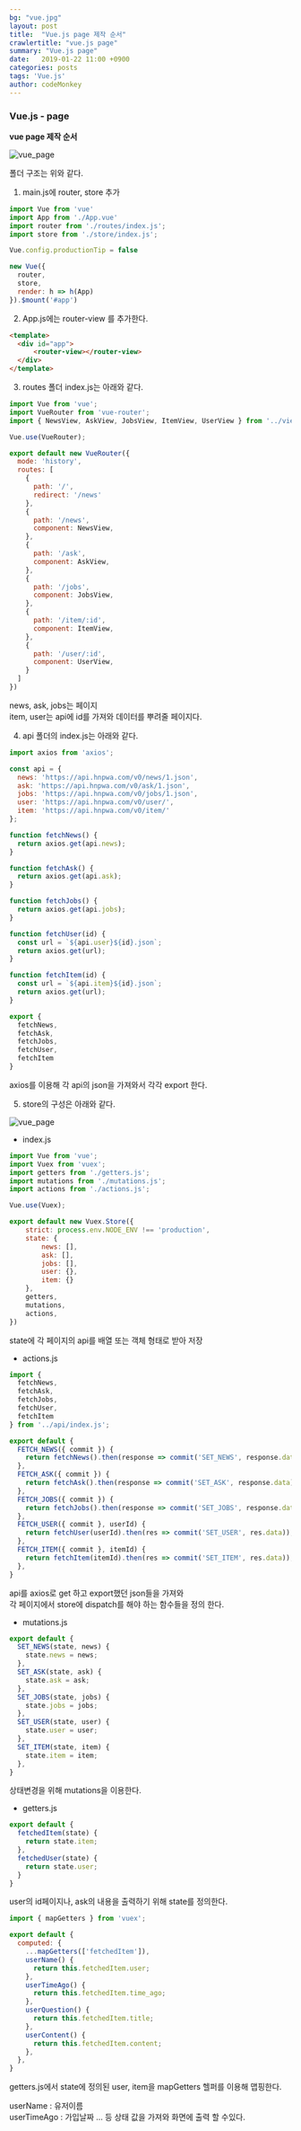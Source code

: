 ```yaml
---
bg: "vue.jpg"
layout: post
title:  "Vue.js page 제작 순서"
crawlertitle: "vue.js page"
summary: "Vue.js page"
date:   2019-01-22 11:00 +0900
categories: posts
tags: 'Vue.js'
author: codeMonkey
---
```


### Vue.js - page ###

**vue page 제작 순서**


![vue_page](/jsStudyBlog/assets/images/post/vue_page_order1.png)

폴더 구조는 위와 같다.

1. main.js에 router, store 추가

```javascript
import Vue from 'vue'
import App from './App.vue'
import router from './routes/index.js';
import store from './store/index.js';

Vue.config.productionTip = false

new Vue({
  router,
  store,
  render: h => h(App)
}).$mount('#app')

```

2. App.js에는 router-view 를 추가한다.

```html
<template>
  <div id="app">    
      <router-view></router-view>
  </div>
</template>
```

3. routes 폴더 index.js는 아래와 같다.
```javascript
import Vue from 'vue';
import VueRouter from 'vue-router';
import { NewsView, AskView, JobsView, ItemView, UserView } from '../views';

Vue.use(VueRouter);

export default new VueRouter({
  mode: 'history',
  routes: [
    {
      path: '/',
      redirect: '/news' 
    },
    {
      path: '/news',
      component: NewsView,
    },
    {
      path: '/ask',
      component: AskView,
    },
    {
      path: '/jobs',
      component: JobsView,
    },
    {
      path: '/item/:id',
      component: ItemView,
    },
    {
      path: '/user/:id',
      component: UserView,
    }
  ]
})
```
news, ask, jobs는 페이지 <br>
item, user는 api에 id를 가져와 데이터를 뿌려줄 페이지다.

4. api 폴더의 index.js는 아래와 같다.
```javascript
import axios from 'axios';

const api = {
  news: 'https://api.hnpwa.com/v0/news/1.json',
  ask: 'https://api.hnpwa.com/v0/ask/1.json',
  jobs: 'https://api.hnpwa.com/v0/jobs/1.json',
  user: 'https://api.hnpwa.com/v0/user/',
  item: 'https://api.hnpwa.com/v0/item/'
};

function fetchNews() {
  return axios.get(api.news);
}

function fetchAsk() {
  return axios.get(api.ask);
}

function fetchJobs() {
  return axios.get(api.jobs);
}

function fetchUser(id) {
  const url = `${api.user}${id}.json`;
  return axios.get(url);
}

function fetchItem(id) {
  const url = `${api.item}${id}.json`;
  return axios.get(url);
}

export {
  fetchNews,
  fetchAsk,
  fetchJobs,
  fetchUser,
  fetchItem
}
```
axios를 이용해 각 api의 json을 가져와서 각각 export 한다.

5. store의 구성은 아래와 같다.

![vue_page](/jsStudyBlog/assets/images/post/vue_page_order2.png)

- index.js
```javascript
import Vue from 'vue';
import Vuex from 'vuex';
import getters from './getters.js';
import mutations from './mutations.js';
import actions from './actions.js';

Vue.use(Vuex);

export default new Vuex.Store({
	strict: process.env.NODE_ENV !== 'production',
	state: {
		news: [],
		ask: [],
		jobs: [],
		user: {},
		item: {}
	},
	getters,
	mutations,
	actions,
})

```
state에 각 페이지의 api를 배열 또는 객체 형태로 받아 저장

- actions.js
```javascript
import {
  fetchNews,
  fetchAsk,
  fetchJobs,
  fetchUser,
  fetchItem
} from '../api/index.js';

export default {
  FETCH_NEWS({ commit }) {
    return fetchNews().then(response => commit('SET_NEWS', response.data));
  },
  FETCH_ASK({ commit }) {
    return fetchAsk().then(response => commit('SET_ASK', response.data));
  },
  FETCH_JOBS({ commit }) {
    return fetchJobs().then(response => commit('SET_JOBS', response.data));
  },
  FETCH_USER({ commit }, userId) {
    return fetchUser(userId).then(res => commit('SET_USER', res.data));
  },
  FETCH_ITEM({ commit }, itemId) {
    return fetchItem(itemId).then(res => commit('SET_ITEM', res.data));
  },
}
```
api를 axios로 get 하고 export했던 json들을 가져와<br>
각 페이지에서 store에 dispatch를 해야 하는 함수들을 정의 한다.

- mutations.js
```javascript
export default {
  SET_NEWS(state, news) {
    state.news = news;
  },
  SET_ASK(state, ask) {
    state.ask = ask;
  },
  SET_JOBS(state, jobs) {
    state.jobs = jobs;
  },
  SET_USER(state, user) {
    state.user = user;
  },
  SET_ITEM(state, item) {
    state.item = item;
  },
}
```
상태변경을 위해 mutations을 이용한다.

- getters.js
```javascript
export default {
  fetchedItem(state) {
    return state.item;
  },
  fetchedUser(state) {
    return state.user;
  }
}
```
user의 id페이지나, ask의 내용을 출력하기 위해 state를 정의한다.

```javascript
import { mapGetters } from 'vuex';

export default {
  computed: {
    ...mapGetters(['fetchedItem']),
    userName() {
      return this.fetchedItem.user;
    },
    userTimeAgo() {
      return this.fetchedItem.time_ago;
    },
    userQuestion() {
      return this.fetchedItem.title;
    },
    userContent() {
      return this.fetchedItem.content;
    },
  },
}
```
getters.js에서 state에 정의된 user, item을 mapGetters 헬퍼를 이용해 맵핑한다.

userName : 유저이름 <br>
userTimeAgo : 가입날짜 ... 등 상태 값을 가져와 화면에 출력 할 수있다.
